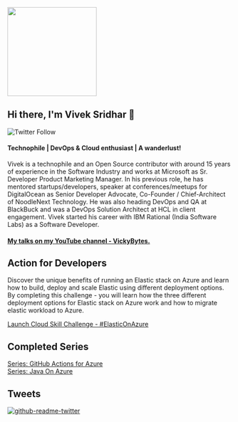 <p align="left">
  <img width="200" height="200" src="https://drive.google.com/thumbnail?id=180x0d9UBnjWVPexLIshWzmuNgqHULf5w">
</p>

## Hi there, I'm Vivek Sridhar 👋 

![Twitter Follow](https://img.shields.io/twitter/follow/vivek_sridhar?label=Follow%20me%20on%20Twitter&style=social) 

#### Technophile | DevOps & Cloud enthusiast | A wanderlust!

Vivek is a technophile and an Open Source contributor with around 15 years of experience in the Software Industry and works at Microsoft as Sr. Developer Product Marketing Manager. In his previous role, he has mentored startups/developers, speaker at conferences/meetups for DigitalOcean as Senior Developer Advocate, Co-Founder / Chief-Architect of NoodleNext Technology. He was also heading DevOps and QA at BlackBuck and was a DevOps Solution Architect at HCL in client engagement. Vivek started his career with IBM Rational (India Software Labs) as a Software Developer.

#### [My talks on my YouTube channel - VickyBytes.](https://www.youtube.com/channel/UCdBGGfTge-s8rW00YmSza4g)

## Action for Developers

Discover the unique benefits of running an Elastic stack on Azure and learn how to build, deploy and scale Elastic using different deployment options. By completing this challenge - you will learn how the three different deployment options for Elastic stack on Azure work and how to migrate elastic workload to Azure.

[Launch Cloud Skill Challenge - #ElasticOnAzure](https://docs.microsoft.com/en-us/learn/challenges?id=120ed721-2562-4096-a622-79b341578a6f&wt.mc_id=seriespg_Elastic%20On%20Azure_webpage_reactor)

## Completed Series

[Series: GitHub Actions for Azure](GitHub_Actions_Series) <br/>
[Series: Java On Azure](Java_On_Azure) <br/>

## Tweets

[![github-readme-twitter](https://github-readme-twitter.gazf.vercel.app/api?id=vivek_sridhar&layout=wide)](https://twitter.com/vivek_sridhar)

